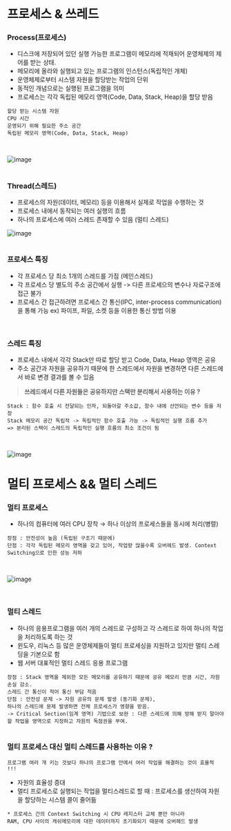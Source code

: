 프로세스 & 쓰레드
==================
### Process(프로세스)
+ 디스크에 저장되어 있던 실행 가능한 프로그램이 메모리에 적재되어 운영체제의 제어를 받는 상태.
+ 메모리에 올라와 실행되고 있는 프로그램의 인스턴스(독립적인 개체)
+ 운영체제로부터 시스템 자원을 할당받는 작업의 단위
+ 동적인 개념으로는 실행된 프로그램을 의미
+ 프로세스는 각각 독립된 메모리 영역(Code, Data, Stack, Heap)을 할당 받음

```
할당 받는 시스템 자원
CPU 시간
운영되기 위해 필요한 주소 공간
독립된 메모리 영역(Code, Data, Stack, Heap)
```
<br>

![image](https://img1.daumcdn.net/thumb/R1280x0/?scode=mtistory2&fname=https%3A%2F%2Fblog.kakaocdn.net%2Fdn%2FcarpYF%2FbtqBBVC4OfH%2FXPDhK0kHukAupHu85JZsU1%2Fimg.png)

#

### Thread(스레드)
+ 프로세스의 자원(데이터, 메모리) 등을 이용해서 실제로 작업을 수행하는 것
+ 프로세스 내에서 동작되는 여러 실행의 흐름
+ 하나의 프로세스에 여러 스레드 존재할 수 있음 (멀티 스레드)


![image](https://img1.daumcdn.net/thumb/R1280x0/?scode=mtistory2&fname=https%3A%2F%2Fblog.kakaocdn.net%2Fdn%2Fbhu4yo%2FbtqDx5JbeQk%2FnIiiT7ThGKRldVLtQhf6VK%2Fimg.png)

#

### 프로세스 특징
+ 각 프로세스 당 최소 1개의 스레드를 가짐 (메인스레드)
+ 각 프로세스 당 별도의 주소 공간에서 실행 -> 다른 프로세으의 변수나 자료구조에 접근 불가
+ 프로세스 간 접근하려면 프로세스 간 통신(IPC, inter-process communication) 을 통해 가능 ex) 파이프, 파일, 소켓 등을 이용한 통신 방법 이용

<br>

### 스레드 특징
+ 프로세스 내에서 각각 Stack만 따로 할당 받고 Code, Data, Heap 영역은 공유
+ 주소 공간과 자원을 공유하기 때문에 한 스레드에서 자원을 변경하면 다른 스레드에서 바로 변경 결과를 볼 수 있음

> **쓰레드에서 다른 자원들은 공유하지만 스택만 분리해서 사용하는 이유 ?**
```
Stack : 함수 호출 시 전달되는 인자, 되돌아갈 주소값, 함수 내에 선언되는 변수 등을 저장
Stack 메모리 공간 독립적 -> 독립적인 함수 호출 가능 -> 독립적인 실행 흐름 추가
=> 분리된 스택이 스레드의 독립적인 실행 흐름의 최소 조건이 됨
```
<br>

![image](https://img1.daumcdn.net/thumb/R1280x0/?scode=mtistory2&fname=http%3A%2F%2Fcfile4.uf.tistory.com%2Fimage%2F99DE833E5CBF2FD72CFFF3)

#

멀티 프로세스 && 멀티 스레드
==================
### 멀티 프로세스
+ 하나의 컴퓨터에 여러 CPU 장착 → 하나 이상의 프로세스들을 동시에 처리(병렬)
```
장점 : 안전성이 높음 (독립된 구조기 때문에)
단점 : 각각 독립된 메모리 영역을 갖고 있어, 작업량 많을수록 오버헤드 발생. Context Switching으로 인한 성능 저하
```
<br>

![image](https://img1.daumcdn.net/thumb/R1280x0/?scode=mtistory2&fname=https%3A%2F%2Fblog.kakaocdn.net%2Fdn%2Fbl1btG%2FbtqDvgFTz5K%2FOkR3mSsUergkCrouvkefn1%2Fimg.png)

<br>

### 멀티 스레드
+ 하나의 응용프로그램을 여러 개의 스레드로 구성하고 각 스레드로 하여 하나의 작업을 처리하도록 하는 것
+ 윈도우, 리눅스 등 많은 운영체제들이 멀티 프로세싱을 지원하고 있지만 멀티 스레딩을 기본으로 함
+ 웹 서버 대표적인 멀티 스레드 응용 프로그램
```
장점 : Stack 영역을 제외한 모든 메모리를 공유하기 때문에 공유 메모리 만큼 시간, 자원 손실 감소. 
스레드 간 통신이 적어 통신 부담 적음
단점 : 안전성 문제 -> 자원 공유의 문제 발생 (동기화 문제),
하나의 스레드에 문제 발생하면 전체 프로세스가 영향을 받음.
-> Critical Section(임계 영역) 기법으로 보완 : 다른 스레드에 의해 방해 받지 말아야할 작업을 영역으로 지정하고 자원의 독점권을 부여.
```

#

### 멀티 프로세스 대신 멀티 스레드를 사용하는 이유 ?
```
프로그램 여러 개 키는 것보다 하나의 프로그램 안에서 여러 작업을 해결하는 것이 효율적 !!!
```
+ 자원의 효율성 증대
 + 멀티 프로세스로 실행되는 작업을 멀티스레드로 할 때 : 프로세스를 생산하여 자원을 할당하는 시스템 콜이 줄어듦
```
* 프로세스 간의 Context Switching 시 CPU 레지스터 교체 뿐만 아니라 
RAM, CPU 사이의 캐쉬메모리에 대한 데이터까지 초기화되기 때문에 오버헤드 발생
```


